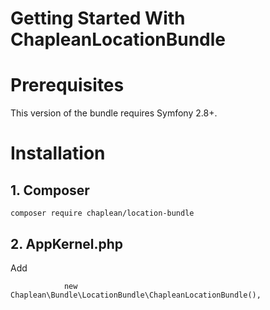 Getting Started With ChapleanLocationBundle
===========================================

# Prerequisites

This version of the bundle requires Symfony 2.8+.

# Installation

## 1. Composer

```
composer require chaplean/location-bundle
```

## 2. AppKernel.php

Add
```
            new Chaplean\Bundle\LocationBundle\ChapleanLocationBundle(),
```
